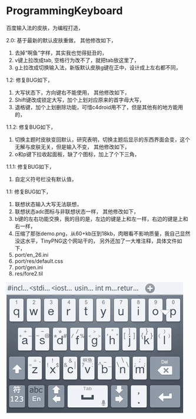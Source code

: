 # ProgrammingKeyboard
百度输入法的皮肤，为编程打造，

2.0:
基于最新的默认皮肤重做，
其他修改如下，
1. 去掉“啊鱼”字样，其实我也觉得挺丑的，
2. v键上拉改成tab, 空格行为改不了，就把tab放这里了，
3. g上拉改成切换输入法，新版默认皮肤g键在正中，设计成上左右都不同，

1.2:
修复BUG如下，
1. 大写状态下，方向键右不能使用，
其他修改如下，
1. Shift键改成锁定大写，加个上划对应原来的首字母大写，
2. 退格键，加个上划删除功能，可惜c4droid用不了，但是其他有的地方能用的，

1.1.2:
修复BUG如下，
1. 切换主题时皮肤变回默认，研究表明，切换主题后显示的东西界面会变，这个无解与皮肤无关，但是输入不变，
其他修改如下，
1. o和p键下拉收起面板，缺了个图标，加上了个下三角，

1.1.1:
修复BUG如下，
1. 自定义符号栏没有默认值，

1.1:
修复BUG如下，
1. 联想状态输入大写无法联想，
2. 联想状态adc图标与非联想状态一样，
其他修改如下，
1. b键的左右功能交换，我的目的是，左边的键是上和左一样，右边的键是上和右一样，
2. 压缩了那张demo.png，从60+kb压到18kb，肉眼看不影响质量，我自己显然没这水平，TinyPNG这个网站干的，
另外还加了一大堆注释，具体文件如下，
1. port/en_26.ini
2. port/res/default.css
3. port/gen.ini
4. res/fore2.til

![img](screenshots/latest.png)
